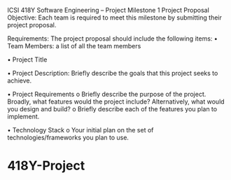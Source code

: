 ICSI 418Y Software Engineering – Project Milestone 1
Project Proposal
Objective: Each team is required to meet this milestone by submitting their project proposal.

Requirements:
The project proposal should include the following items:
•	Team Members: a list of all the team members

•	Project Title

•	Project Description: Briefly describe the goals that this project seeks to achieve.

•	Project Requirements
o	Briefly describe the purpose of the project. Broadly, what features would the project include? Alternatively, what would you design and build?
o	Briefly describe each of the features you plan to implement.

•	Technology Stack
o	Your initial plan on the set of technologies/frameworks you plan to use.

# 418Y-Project

